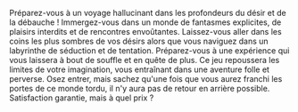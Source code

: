 Préparez-vous à un voyage hallucinant dans les profondeurs du désir et de la débauche ! Immergez-vous dans un monde de fantasmes explicites, de plaisirs interdits et de rencontres envoûtantes. Laissez-vous aller dans les coins les plus sombres de vos désirs alors que vous naviguez dans un labyrinthe de séduction et de tentation. Préparez-vous à une expérience qui vous laissera à bout de souffle et en quête de plus. Ce jeu repoussera les limites de votre imagination, vous entraînant dans une aventure folle et perverse. Osez entrer, mais sachez qu'une fois que vous aurez franchi les portes de ce monde tordu, il n'y aura pas de retour en arrière possible. Satisfaction garantie, mais à quel prix ?



